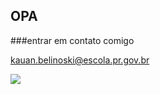 ## OPA

###entrar em contato comigo

kauan.belinoski@escola.pr.gov.br

![](https://media1.tenor.com/m/RbDctUeKZmQAAAAC/ronaldinho-soccer.gif)
